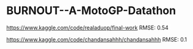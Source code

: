 # BURNOUT--A-MotoGP-Datathon

https://www.kaggle.com/code/realaduop/final-work
RMSE: 0.54

https://www.kaggle.com/code/chandansahhh/chandansahhh
RMSE: 0.1
